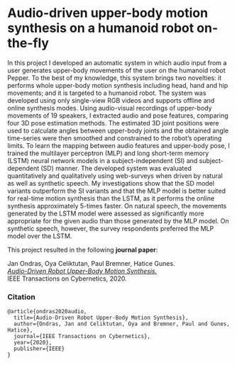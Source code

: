 # Audio-driven upper-body motion synthesis on a humanoid robot on-the-fly

In this project I developed an automatic system in which audio input from a user generates upper-body movements of the user on the humanoid robot Pepper. To the best of my knowledge, this system brings two novelties: it performs whole upper-body motion synthesis including head, hand and hip movements; and it is targeted to a humanoid robot. The system was developed using only single-view RGB videos and supports offline and online synthesis modes. Using audio-visual recordings of upper-body movements of 19 speakers, I extracted audio and pose features, comparing four 3D pose estimation methods. The estimated 3D joint positions were used to calculate angles between upper-body joints and the obtained angle time-series were then smoothed and constrained to the robot’s operating limits. To learn the mapping between audio features and upper-body pose, I trained the multilayer perceptron (MLP) and long short-term memory (LSTM) neural network models in a subject-independent (SI) and subject-dependent (SD) manner. The developed system was evaluated quantitatively and qualitatively using web-surveys when driven by natural as well as synthetic speech. My investigations show that the SD model variants outperform the SI variants and that the MLP model is better suited for real-time motion synthesis than the LSTM, as it performs the online synthesis approximately 5-times faster. On natural speech, the movements generated by the LSTM model were assessed as significantly more appropriate for the given audio than those generated by the MLP model. On synthetic speech, however, the survey respondents preferred the MLP model over the LSTM. 

This project resulted in the following **journal paper**:

Jan Ondras, Oya Celiktutan, Paul Bremner, Hatice Gunes.<br>
[*Audio-Driven Robot Upper-Body Motion Synthesis.*](https://doi.org/10.1109/TCYB.2020.2966730)<br>
IEEE Transactions on Cybernetics, 2020.<br>

### Citation

	@article{ondras2020audio,
	  title={Audio-Driven Robot Upper-Body Motion Synthesis},
	  author={Ondras, Jan and Celiktutan, Oya and Bremner, Paul and Gunes, Hatice},
	  journal={IEEE Transactions on Cybernetics},
	  year={2020},
	  publisher={IEEE}
	}
